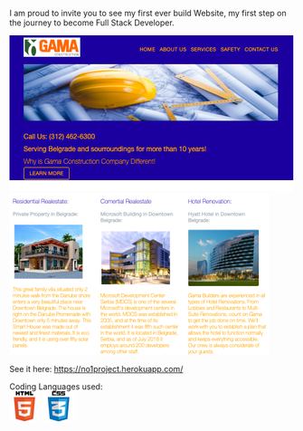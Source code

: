 
I am proud to invite you to see my first ever build Website, my first step on the journey to become Full Stack Developer. 

![Portfolio About](pictures/readME/landingPage.png)
![Portfolio About](pictures/readME/page.png)

See it here: https://no1project.herokuapp.com/

Coding Languages used:
<br>
![Portfolio About](pictures/readME/html1.png)
![Portfolio About](pictures/readME/css2.jpg) 

